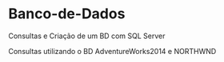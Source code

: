 # Banco-de-Dados
Consultas e Criação de um BD com SQL Server


Consultas utilizando o BD AdventureWorks2014 e NORTHWND
